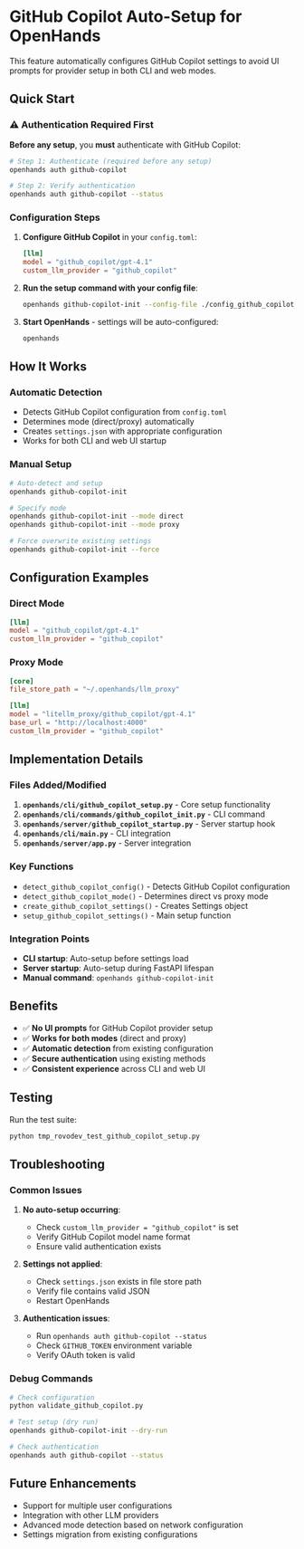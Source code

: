 # GitHub Copilot Auto-Setup for OpenHands

This feature automatically configures GitHub Copilot settings to avoid UI prompts for provider setup in both CLI and web modes.

## Quick Start

### ⚠️ Authentication Required First

**Before any setup**, you **must** authenticate with GitHub Copilot:

```bash
# Step 1: Authenticate (required before any setup)
openhands auth github-copilot

# Step 2: Verify authentication
openhands auth github-copilot --status
```

### Configuration Steps

1. **Configure GitHub Copilot** in your `config.toml`:
   ```toml
   [llm]
   model = "github_copilot/gpt-4.1"
   custom_llm_provider = "github_copilot"
   ```

2. **Run the setup command with your config file**:
   ```bash
   openhands github-copilot-init --config-file ./config_github_copilot_llm_direct.toml
   ```

3. **Start OpenHands** - settings will be auto-configured:
   ```bash
   openhands
   ```

## How It Works

### Automatic Detection
- Detects GitHub Copilot configuration from `config.toml`
- Determines mode (direct/proxy) automatically
- Creates `settings.json` with appropriate configuration
- Works for both CLI and web UI startup

### Manual Setup
```bash
# Auto-detect and setup
openhands github-copilot-init

# Specify mode
openhands github-copilot-init --mode direct
openhands github-copilot-init --mode proxy

# Force overwrite existing settings
openhands github-copilot-init --force
```

## Configuration Examples

### Direct Mode
```toml
[llm]
model = "github_copilot/gpt-4.1"
custom_llm_provider = "github_copilot"
```

### Proxy Mode
```toml
[core]
file_store_path = "~/.openhands/llm_proxy"

[llm]
model = "litellm_proxy/github_copilot/gpt-4.1"
base_url = "http://localhost:4000"
custom_llm_provider = "github_copilot"
```

## Implementation Details

### Files Added/Modified

1. **`openhands/cli/github_copilot_setup.py`** - Core setup functionality
2. **`openhands/cli/commands/github_copilot_init.py`** - CLI command
3. **`openhands/server/github_copilot_startup.py`** - Server startup hook
4. **`openhands/cli/main.py`** - CLI integration
5. **`openhands/server/app.py`** - Server integration

### Key Functions

- `detect_github_copilot_config()` - Detects GitHub Copilot configuration
- `detect_github_copilot_mode()` - Determines direct vs proxy mode
- `create_github_copilot_settings()` - Creates Settings object
- `setup_github_copilot_settings()` - Main setup function

### Integration Points

- **CLI startup**: Auto-setup before settings load
- **Server startup**: Auto-setup during FastAPI lifespan
- **Manual command**: `openhands github-copilot-init`

## Benefits

- ✅ **No UI prompts** for GitHub Copilot provider setup
- ✅ **Works for both modes** (direct and proxy)
- ✅ **Automatic detection** from existing configuration
- ✅ **Secure authentication** using existing methods
- ✅ **Consistent experience** across CLI and web UI

## Testing

Run the test suite:
```bash
python tmp_rovodev_test_github_copilot_setup.py
```

## Troubleshooting

### Common Issues

1. **No auto-setup occurring**:
   - Check `custom_llm_provider = "github_copilot"` is set
   - Verify GitHub Copilot model name format
   - Ensure valid authentication exists

2. **Settings not applied**:
   - Check `settings.json` exists in file store path
   - Verify file contains valid JSON
   - Restart OpenHands

3. **Authentication issues**:
   - Run `openhands auth github-copilot --status`
   - Check `GITHUB_TOKEN` environment variable
   - Verify OAuth token is valid

### Debug Commands

```bash
# Check configuration
python validate_github_copilot.py

# Test setup (dry run)
openhands github-copilot-init --dry-run

# Check authentication
openhands auth github-copilot --status
```

## Future Enhancements

- Support for multiple user configurations
- Integration with other LLM providers
- Advanced mode detection based on network configuration
- Settings migration from existing configurations